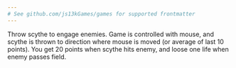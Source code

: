```yaml
---
# See github.com/js13kGames/games for supported frontmatter
---
```

Throw scythe to engage enemies. Game is controlled with mouse, and scythe is thrown to direction where mouse is moved (or average of last 10 points). You get 20 points when scythe hits enemy, and loose one life when enemy passes field.